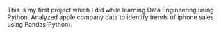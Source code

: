 This is my first project which I did while learning Data Engineering using Python. Analyzed apple company data to identify trends of iphone sales using Pandas(Python).
